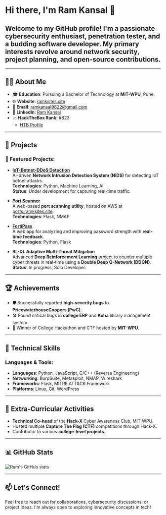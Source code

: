 # Hi there, I'm Ram Kansal 👋

## Welcome to my GitHub profile! I'm a passionate **cybersecurity enthusiast**, **penetration tester**, and a budding **software developer**. My primary interests revolve around **network security**, **project planning**, and **open-source contributions**. 

---

## 🧑‍💻 About Me
- 🎓 **Education**: Pursuing a Bachelor of Technology at **MIT-WPU**, Pune.
- 🌐 **Website**: [ramksites.site](https://ramksites.site)
- 💌 **Email**: [ramkansal9822@gmail.com](mailto:ramkansal9822@gmail.com)
- 🔗 **LinkedIn**: [Ram Kansal](https://www.linkedin.com/in/ram-kansal-7758a72b1/)
- 📈 **HackTheBox Rank**: #823  
  - [HTB Profile](https://app.hackthebox.com/profile/1911733)

---

## 🚀 Projects
### 🌟 Featured Projects:
- **[IoT-Botnet-DDoS Detection](https://github.com/Ram001-code/IoT-Botnet-DDoS)**  
  AI-driven **Network Intrusion Detection System (NIDS)** for detecting IoT botnet attacks.  
  **Technologies**: Python, Machine Learning, AI  
  **Status**: Under development for capturing real-time traffic.

- **[Port Scanner](https://github.com/Ram001-code/port-scanner)**  
  A web-based **port scanning utility**, hosted on AWS at [ports.ramksites.site](https://ports.ramksites.site).  
  **Technologies**: Flask, NMAP  

- **[FortiPass](https://github.com/Ram001-code/FortiPass.git)**  
  A web app for analyzing and improving password strength with **real-time feedback**.  
  **Technologies**: Python, Flask  

- **RL-DL Adaptive Multi-Threat Mitigation**  
  Advanced **Deep Reinforcement Learning** project to counter multiple cyber threats in real-time using a **Double Deep Q-Network (DDQN)**.  
  **Status**: In progress, Solo Developer.

---

## 🏆 Achievements
- 🛡️ Successfully reported **high-severity bugs** to **PricewaterhouseCoopers (PwC)**.
- 🛠️ Found critical bugs in **college ERP** and **Koha** library management system.
- 🥇 Winner of College Hackathon and CTF hosted by **MIT-WPU**.

---

## 🔧 Technical Skills
### Languages & Tools:
- **Languages**: Python, JavaScript, C/C++ (Reverse Engineering)
- **Networking**: BurpSuite, Metasploit, NMAP, Wireshark
- **Frameworks**: Flask, MITRE ATT&CK Framework
- **Platforms**: Linux, Git, WordPress  

---

## 🌟 Extra-Curricular Activities
- **Technical Co-head** of the **Hack-X** Cyber Awareness Club, MIT-WPU.
- Hosted multiple **Capture The Flag (CTF)** competitions through Hack-X.
- Contributor to various **college-level projects**.

---

## 📊 GitHub Stats
![Ram's GitHub stats](https://github-readme-stats.vercel.app/api?username=Ram001-code&show_icons=true&theme=radical)

---

## 📫 Let's Connect!
Feel free to reach out for collaborations, cybersecurity discussions, or project ideas. I'm always open to exploring innovative concepts in tech!

